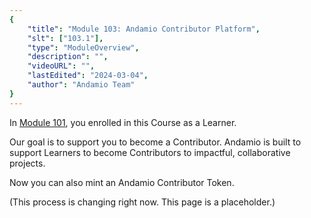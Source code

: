 ```yaml
---
{
    "title": "Module 103: Andamio Contributor Platform",
    "slt": ["103.1"],
    "type": "ModuleOverview",
    "description": "",
    "videoURL": "",
    "lastEdited": "2024-03-04",
    "author": "Andamio Team"
}
---
```


In [Module 101](), you enrolled in this Course as a Learner.

Our goal is to support you to become a Contributor. Andamio is built to support Learners to become Contributors to impactful, collaborative projects.

Now you can also mint an Andamio Contributor Token.

(This process is changing right now. This page is a placeholder.)